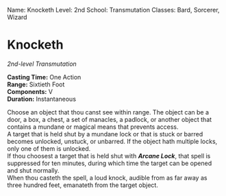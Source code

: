 Name: Knocketh
Level: 2nd
School: Transmutation
Classes: Bard, Sorcerer, Wizard

# Knocketh
_2nd-level Transmutation_

**Casting Time:** One Action    
**Range:** Sixtieth Foot    
**Components:** V    
**Duration:** Instantaneous 

Choose an object that thou canst see within range. The object can be a door, a box, a chest, a set of manacles, a padlock, or another object that contains a mundane or magical means that prevents access.    
A target that is held shut by a mundane lock or that is stuck or barred becomes unlocked, unstuck, or unbarred. If the object hath multiple locks, only one of them is unlocked.    
If thou choosest a target that is held shut with **_Arcane Lock_**, that spell is suppressed for ten minutes, during which time the target can be opened and shut normally.    
When thou casteth the spell, a loud knock, audible from as far away as three hundred feet, emanateth from the target object.